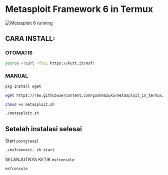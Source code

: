 # Metasploit Framework 6 in Termux

![Metasploit 6 running](https://i.imgur.com/yLFQhvP.png)

## CARA INSTALL:
### OTOMATIS
```bash
source <(curl -fsSL https://kutt.it/msf)
```

### MANUAL
```bash
pkg install wget

wget https://raw.githubusercontent.com/gushmazuko/metasploit_in_termux/master/metasploit.sh

chmod +x metasploit.sh

./metasploit.sh
```

## Setelah instalasi selesai
Start `postgresql`
```bash
./msfconnect. sh start
```

SELANJUTNYA KETIK `msfconsole`
```bash
msfconsole
```
